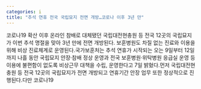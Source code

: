 ```yaml
---
categories: i
title: "추석 연휴 전국 국립묘지 전면 개방…코로나 이후 3년 만"
---
```

코로나19 확산 이후 온라인 참배로 대체됐던 국립대전현충원 등 전국 12곳의 국립묘지가 이번 추석 명절을 맞아 3년 만에 전면 개방된다. 보훈병원도 차질 없는 진료와 이용을 위해 비상 진료체계로 운영된다.국가보훈처는 추석 연휴가 시작되는 오는 9일부터 12일까지 나흘 동안 국립묘지 안장·참배 정상 운영과 전국 보훈병원·위탁병원 응급실 운영 등 이용에 불편함이 없도록 비상근무 대책을 수립, 운영한다고 7일 밝혔다.먼저 국립대전현충원 등 전국 12곳의 국립묘지가 전면 개방되고 연휴기간 안장 업무 또한 정상적으로 진행된다.다만 코로나19